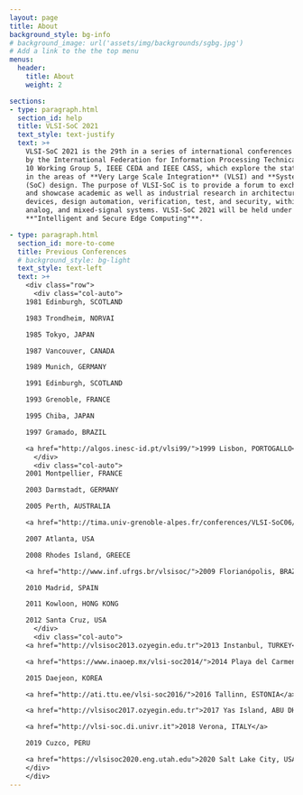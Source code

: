 ```yaml
---
layout: page
title: About
background_style: bg-info
# background_image: url('assets/img/backgrounds/sgbg.jpg')
# Add a link to the the top menu
menus:
  header:
    title: About
    weight: 2

sections:
- type: paragraph.html
  section_id: help
  title: VLSI-SoC 2021
  text_style: text-justify
  text: >+
    VLSI-SoC 2021 is the 29th in a series of international conferences sponsored
    by the International Federation for Information Processing Technical Committee
    10 Working Group 5, IEEE CEDA and IEEE CASS, which explore the state-of-the-art
    in the areas of **Very Large Scale Integration** (VLSI) and **System-on-Chip**
    (SoC) design. The purpose of VLSI-SoC is to provide a forum to exchange ideas
    and showcase academic as well as industrial research in architectures, circuits,
    devices, design automation, verification, test, and security, within digital,
    analog, and mixed-signal systems. VLSI-SoC 2021 will be held under the theme:
    **"Intelligent and Secure Edge Computing"**.

- type: paragraph.html
  section_id: more-to-come
  title: Previous Conferences
  # background_style: bg-light
  text_style: text-left
  text: >+
    <div class="row">
      <div class="col-auto">
    1981 Edinburgh, SCOTLAND

    1983 Trondheim, NORVAI

    1985 Tokyo, JAPAN

    1987 Vancouver, CANADA

    1989 Munich, GERMANY

    1991 Edinburgh, SCOTLAND

    1993 Grenoble, FRANCE

    1995 Chiba, JAPAN

    1997 Gramado, BRAZIL

    <a href="http://algos.inesc-id.pt/vlsi99/">1999 Lisbon, PORTOGALLO</a>
      </div>
      <div class="col-auto">
    2001 Montpellier, FRANCE

    2003 Darmstadt, GERMANY

    2005 Perth, AUSTRALIA

    <a href="http://tima.univ-grenoble-alpes.fr/conferences/VLSI-SoC06/">2006 Nice, FRANCE</a>

    2007 Atlanta, USA

    2008 Rhodes Island, GREECE

    <a href="http://www.inf.ufrgs.br/vlsisoc/">2009 Florianópolis, BRAZIL</a>

    2010 Madrid, SPAIN

    2011 Kowloon, HONG KONG

    2012 Santa Cruz, USA
      </div>
      <div class="col-auto">
    <a href="http://vlsisoc2013.ozyegin.edu.tr">2013 Instanbul, TURKEY</a>

    <a href="https://www.inaoep.mx/vlsi-soc2014/">2014 Playa del Carmen, MEXICO</a>

    2015 Daejeon, KOREA

    <a href="http://ati.ttu.ee/vlsi-soc2016/">2016 Tallinn, ESTONIA</a>

    <a href="http://vlsisoc2017.ozyegin.edu.tr">2017 Yas Island, ABU DHABI, UAE</a>

    <a href="http://vlsi-soc.di.univr.it">2018 Verona, ITALY</a>

    2019 Cuzco, PERU

    <a href="https://vlsisoc2020.eng.utah.edu">2020 Salt Lake City, USA</a>
    </div>
    </div>
---
```

